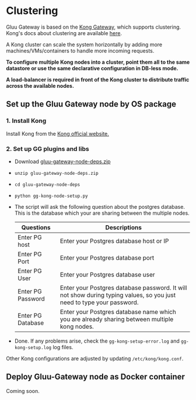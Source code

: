 # Clustering

Gluu Gateway is based on the [Kong Gateway](https://konghq.com/kong/), which supports clustering. Kong's docs about clustering are available [here](https://docs.konghq.com/1.3.x/clustering/).

A Kong cluster can scale the system horizontally by adding more machines/VMs/containers to handle more incoming requests.

**To configure multiple Kong nodes into a cluster, point them all to the same datastore or use the same declarative configuration in DB-less mode.**

**A load-balancer is required in front of the Kong cluster to distribute traffic across the available nodes.**

## Set up the Gluu Gateway node by OS package

### 1. Install Kong

Install Kong from the [Kong official website.](https://konghq.com/install/)

### 2. Set up GG plugins and libs

- Download [gluu-gateway-node-deps.zip](https://github.com/GluuFederation/gluu-gateway/raw/version_4.0/gluu-gateway-node-deps.zip)

- `unzip gluu-gateway-node-deps.zip`

- `cd gluu-gateway-node-deps`

- `python gg-kong-node-setup.py`

- The script will ask the following question about the postgres database. This is the database which your are sharing between the multiple nodes.

    | Questions | Descriptions |
    |-----------|--------------|
    |Enter PG host|Enter your Postgres database host or IP|
    |Enter PG Port|Enter your Postgres database port|
    |Enter PG User|Enter your Postgres database user|
    |Enter PG Password|Enter your Postgres database password. It will not show during typing values, so you just need to type your password.|
    |Enter PG Database|Enter your Postgres database name which you are already sharing between multiple kong nodes.|
    
- Done. If any problems arise, check the `gg-kong-setup-error.log` and `gg-kong-setup.log` log files.

Other Kong configurations are adjusted by updating `/etc/kong/kong.conf`.

## Deploy Gluu-Gateway node as Docker container

Coming soon. 

